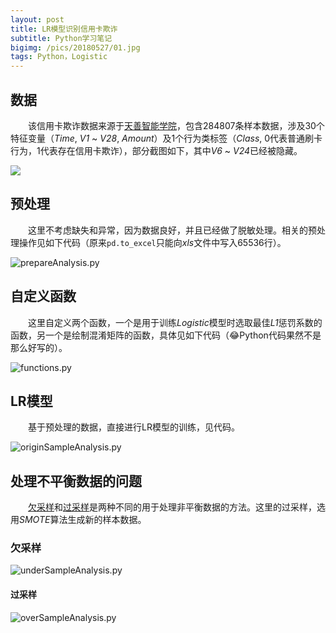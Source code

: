 ```yaml
---
layout: post
title: LR模型识别信用卡欺诈
subtitle: Python学习笔记
bigimg: /pics/20180527/01.jpg
tags: Python，Logistic
---
```


## 数据
 
&emsp;&emsp;该信用卡欺诈数据来源于[天善智能学院](https://edu.hellobi.com/course/144/lessons)，包含284807条样本数据，涉及30个特征变量（*Time*, *V1* ~ *V28*, *Amount*）及1个行为类标签（*Class*, 0代表普通刷卡行为，1代表存在信用卡欺诈），部分截图如下，其中*V6* ~ *V24*已经被隐藏。
 
![](/pics/20180527/02.png)

## 预处理

&emsp;&emsp;这里不考虑缺失和异常，因为数据良好，并且已经做了脱敏处理。相关的预处理操作见如下代码（原来`pd.to_excel`只能向*xls*文件中写入65536行）。
 
![prepareAnalysis.py](/pics/20180527/03.png)

## 自定义函数

&emsp;&emsp;这里自定义两个函数，一个是用于训练*Logistic*模型时选取最佳*L1*惩罚系数的函数，另一个是绘制混淆矩阵的函数，具体见如下代码（😂Python代码果然不是那么好写的）。

![functions.py](/pics/20180527/04.png)

## LR模型

&emsp;&emsp;基于预处理的数据，直接进行LR模型的训练，见代码。

![originSampleAnalysis.py](/pics/20180527/05.png)

## 处理不平衡数据的问题

&emsp;&emsp;[欠采样](https://en.wikipedia.org/wiki/Undersampling)和[过采样](https://en.wikipedia.org/wiki/Oversampling)是两种不同的用于处理非平衡数据的方法。这里的过采样，选用*SMOTE*算法生成新的样本数据。

### 欠采样

![underSampleAnalysis.py](/pics/20180527/06.png)

#### 过采样

![overSampleAnalysis.py](/pics/20180527/07.png)
 